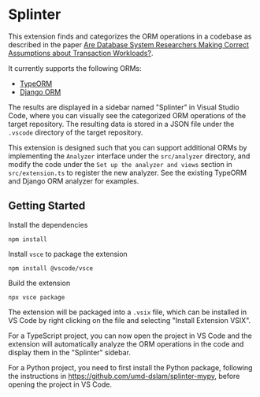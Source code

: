 # Splinter

This extension finds and categorizes the ORM operations in a codebase as described in the paper [Are Database System Researchers Making Correct Assumptions about Transaction Workloads?](https://dl.acm.org/doi/10.1145/3725268).

It currently supports the following ORMs:

- [TypeORM](https://github.com/umd-dslam/splinter-eslint)
- [Django ORM](https://github.com/umd-dslam/splinter-mypy)

The results are displayed in a sidebar named "Splinter" in Visual Studio Code, where you can visually see the categorized ORM operations of the target repository. The resulting data is stored in a JSON file under the `.vscode` directory of the target repository.

This extension is designed such that you can support additional ORMs by implementing the `Analyzer` interface under the `src/analyzer` directory, and modify the code under the `Set up the analyzer and views` section in `src/extension.ts` to register the new analyzer. See the existing TypeORM and Django ORM analyzer for examples.

## Getting Started

Install the dependencies

```
npm install
```

Install `vsce` to package the extension

```
npm install @vscode/vsce
```

Build the extension

```
npx vsce package
```

The extension will be packaged into a `.vsix` file, which can be installed in VS Code by right clicking on the file and selecting "Install Extension VSIX".

For a TypeScript project, you can now open the project in VS Code and the extension will automatically analyze the ORM operations in the code and display them in the "Splinter" sidebar.

For a Python project, you need to first install the Python package, following the instructions in https://github.com/umd-dslam/splinter-mypy, before opening the project in VS Code.
